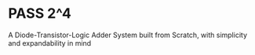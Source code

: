 # PASS 2^4
A Diode-Transistor-Logic Adder System built from Scratch, with simplicity and expandability in mind
